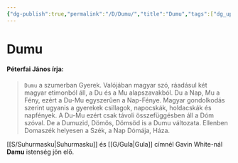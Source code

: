 ```yaml
---
{"dg-publish":true,"permalink":"/D/Dumu/","title":"Dumu","tags":["dg_uploaded"],"created":"2023-11-03T01:42","updated":"2023-11-03T04:46"}
---
```



# Dumu

#### Péterfai János írja:

> `Dumu` a szumerban Gyerek. Valójában magyar szó, ráadásul két magyar etimonból áll, a Du és a Mu alapszavakból. Du a Nap, Mu a Fény, ezért a Du-Mu egyszerűen a Nap-Fénye. Magyar gondolkodás szerint ugyanis a gyerekek csillagok, napocskák, holdacskák és napfények. A Du-Mu ezért csak távoli összefüggésben áll a Dóm szóval. De a Dumuzid, Dömös, Dömsöd is a Dumu változata. Ellenben Domaszék helyesen a Szék, a Nap Dómája, Háza.  

[[S/Suhurmasku\|Suhurmasku]] és [[G/Gula\|Gula]] címnél Gavin White-nál **Damu** istenség jön elő.  